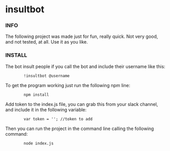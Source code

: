 # insultbot


### INFO
 
 The following project was made just for fun, really quick. Not very good, and not tested, at all. 
 Use it as you like. 

### INSTALL 

The bot insult people if you call the bot and include their username like this:

 			!insultbot @username 
  
To get the program working just run the following npm line:

			npm install
			
Add token to the index.js file, you can grab this from your slack channel, and include it in the following variable:

			var token = ''; //token to add
  
Then you can run the project in the command line calling the following command:

			node index.js
  
  
 
